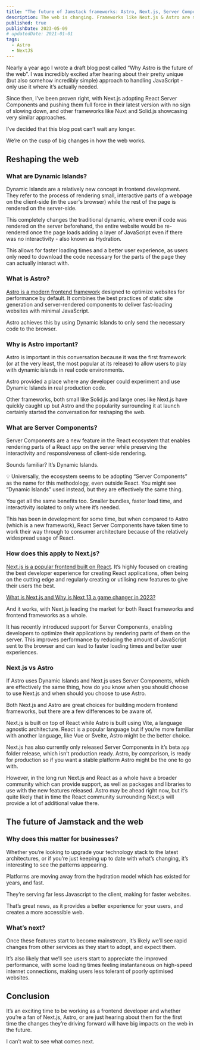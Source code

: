 ```yaml
---
title: "The future of Jamstack frameworks: Astro, Next.js, Server Components and Dynamic Islands"
description: The web is changing. Frameworks like Next.js & Astro are moving away from shipping lots of JavaScript by using Server Components. Here’s why that matters
published: true
publishDate: 2023-05-09
# updatedDate: 2021-01-01
tags:
  - Astro
  - NextJS
---
```


Nearly a year ago I wrote a draft blog post called “Why Astro is the future of the web”. I was incredibly excited after hearing about their pretty unique (but also somehow incredibly simple) approach to handling JavaScript - only use it where it’s actually needed.

Since then, I’ve been proven right, with Next.js adopting React Server Components and pushing them full force in their latest version with no sign of slowing down, and other frameworks like Nuxt and Solid.js showcasing very similar approaches.

I’ve decided that this blog post can’t wait any longer.

We’re on the cusp of big changes in how the web works.

## Reshaping the web

### What are Dynamic Islands?

Dynamic Islands are a relatively new concept in frontend development. They refer to the process of rendering small, interactive parts of a webpage on the client-side (in the user's browser) while the rest of the page is rendered on the server-side.

This completely changes the traditional dynamic, where even if code was rendered on the server beforehand, the entire website would be re-rendered once the page loads adding a layer of JavaScript even if there was no interactivity - also known as Hydration.

This allows for faster loading times and a better user experience, as users only need to download the code necessary for the parts of the page they can actually interact with.

### What is Astro?

[Astro is a modern frontend framework](https://www.notion.so/af3017fdb24f418b98831e3711c7d2a8?pvs=21) designed to optimize websites for performance by default. It combines the best practices of static site generation and server-rendered components to deliver fast-loading websites with minimal JavaScript.

Astro achieves this by using Dynamic Islands to only send the necessary code to the browser.

### Why is Astro important?

Astro is important in this conversation because it was the first framework (or at the very least, the most popular at its release) to allow users to play with dynamic islands in real code environments.

Astro provided a place where any developer could experiment and use Dynamic Islands in real production code.

Other frameworks, both small like Solid.js and large ones like Next.js have quickly caught up but Astro and the popularity surrounding it at launch certainly started the conversation for reshaping the web.

### What are Server Components?

Server Components are a new feature in the React ecosystem that enables rendering parts of a React app on the server while preserving the interactivity and responsiveness of client-side rendering.

Sounds familiar? It’s Dynamic Islands.

<aside>
💡 Universally, the ecosystem seems to be adopting “Server Components” as the name for this methodology, even outside React. You might see “Dynamic Islands” used instead, but they are effectively the same thing.

</aside>

You get all the same benefits too. Smaller bundles, faster load time, and interactivity isolated to only where it’s needed.

This has been in development for some time, but when compared to Astro (which is a new framework), React Server Components have taken time to work their way through to consumer architecture because of the relatively widespread usage of React.

### How does this apply to Next.js?

[Next.js is a popular frontend built on React](https://www.notion.so/What-is-Next-js-and-Why-is-Next-13-a-game-changer-in-2023-e29639cff0e342afbe2a34a5d0861169?pvs=21). It’s highly focused on creating the best developer experience for creating React applications, often being on the cutting edge and regularly creating or utilising new features to give their users the best.

[What is Next.js and Why is Next 13 a game changer in 2023?](https://www.notion.so/What-is-Next-js-and-Why-is-Next-13-a-game-changer-in-2023-e29639cff0e342afbe2a34a5d0861169?pvs=21)

And it works, with Next.js leading the market for both React frameworks and frontend frameworks as a whole.

It has recently introduced support for Server Components, enabling developers to optimize their applications by rendering parts of them on the server. This improves performance by reducing the amount of JavaScript sent to the browser and can lead to faster loading times and better user experiences.

### Next.js vs Astro

If Astro uses Dynamic Islands and Next.js uses Server Components, which are effectively the same thing, how do you know when you should choose to use Next.js and when should you choose to use Astro.

Both Next.js and Astro are great choices for building modern frontend frameworks, but there are a few differences to be aware of.

Next.js is built on top of React while Astro is built using Vite, a language agnostic architecture. React is a popular language but if you’re more familiar with another language, like Vue or Svelte, Astro might be the better choice.

Next.js has also currently only released Server Components in it’s beta `app` folder release, which isn’t production ready. Astro, by comparison, is ready for production so if you want a stable platform Astro might be the one to go with.

However, in the long run Next.js and React as a whole have a broader community which can provide support, as well as packages and libraries to use with the new features released. Astro may be ahead right now, but it’s quite likely that in time the React community surrounding Next.js will provide a lot of additional value there.

## The future of Jamstack and the web

### Why does this matter for businesses?

Whether you’re looking to upgrade your technology stack to the latest architectures, or if you’re just keeping up to date with what’s changing, it’s interesting to see the patterns appearing.

Platforms are moving away from the hydration model which has existed for years, and fast.

They’re serving far less Javascript to the client, making for faster websites.

That’s great news, as it provides a better experience for your users, and creates a more accessible web.

### What’s next?

Once these features start to become mainstream, it’s likely we’ll see rapid changes from other services as they start to adopt, and expect them.

It’s also likely that we’ll see users start to appreciate the improved performance, with some loading times feeling instantaneous on high-speed internet connections, making users less tolerant of poorly optimised websites.

## Conclusion

It’s an exciting time to be working as a frontend developer and whether you’re a fan of Next.js, Astro, or are just hearing about them for the first time the changes they’re driving forward will have big impacts on the web in the future.

I can’t wait to see what comes next.
